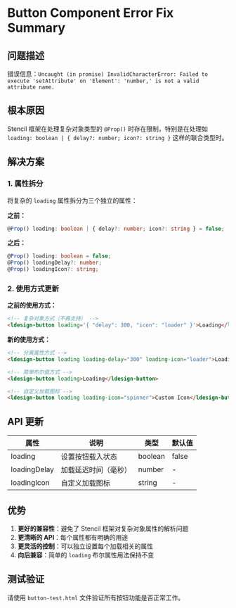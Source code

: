 # Button Component Error Fix Summary

## 问题描述
错误信息：`Uncaught (in promise) InvalidCharacterError: Failed to execute 'setAttribute' on 'Element': 'number,' is not a valid attribute name.`

## 根本原因
Stencil 框架在处理复杂对象类型的 `@Prop()` 时存在限制，特别是在处理如 `loading: boolean | { delay?: number; icon?: string }` 这样的联合类型时。

## 解决方案

### 1. 属性拆分
将复杂的 `loading` 属性拆分为三个独立的属性：

**之前：**
```typescript
@Prop() loading: boolean | { delay?: number; icon?: string } = false;
```

**之后：**
```typescript
@Prop() loading: boolean = false;
@Prop() loadingDelay?: number;
@Prop() loadingIcon?: string;
```

### 2. 使用方式更新

**之前的使用方式：**
```html
<!-- 复杂对象方式（不再支持） -->
<ldesign-button loading='{ "delay": 300, "icon": "loader" }'>Loading</ldesign-button>
```

**新的使用方式：**
```html
<!-- 分离属性方式 -->
<ldesign-button loading loading-delay="300" loading-icon="loader">Loading</ldesign-button>

<!-- 简单布尔值方式 -->
<ldesign-button loading>Loading</ldesign-button>

<!-- 自定义加载图标 -->
<ldesign-button loading loading-icon="spinner">Custom Icon</ldesign-button>
```

## API 更新

| 属性 | 说明 | 类型 | 默认值 |
|------|------|------|--------|
| loading | 设置按钮载入状态 | boolean | false |
| loadingDelay | 加载延迟时间（毫秒） | number | - |
| loadingIcon | 自定义加载图标 | string | - |

## 优势
1. **更好的兼容性**：避免了 Stencil 框架对复杂对象属性的解析问题
2. **更清晰的 API**：每个属性都有明确的用途
3. **更灵活的控制**：可以独立设置每个加载相关的属性
4. **向后兼容**：简单的 `loading` 布尔属性用法保持不变

## 测试验证
请使用 `button-test.html` 文件验证所有按钮功能是否正常工作。